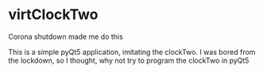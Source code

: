 # virtClockTwo
Corona shutdown made me do this

This is a simple pyQt5 application, imitating the clockTwo.  I was bored from the lockdown,
so I thought, why not try to program the clockTwo in pyQt5
